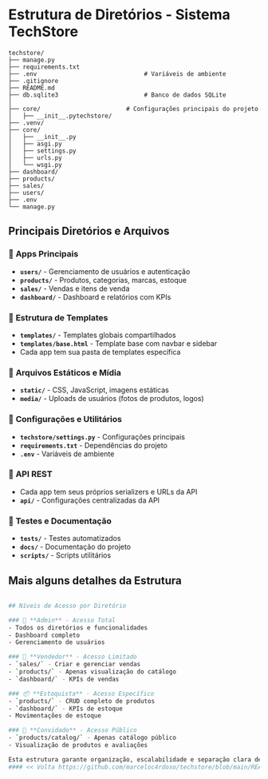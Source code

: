# Estrutura de Diretórios - Sistema TechStore

```
techstore/
├── manage.py
├── requirements.txt
├── .env                              # Variáveis de ambiente
├── .gitignore
├── README.md
├── db.sqlite3                        # Banco de dados SQLite
│
├── core/                        # Configurações principais do projeto
│   ├── __init__.pytechstore/
├── .venv/
├── core/
│   ├── __init__.py
│   ├── asgi.py
│   ├── settings.py
│   ├── urls.py
│   └── wsgi.py
├── dashboard/
├── products/
├── sales/
├── users/
├── .env
└── manage.py
```

## Principais Diretórios e Arquivos

### 📁 **Apps Principais**
- **`users/`** - Gerenciamento de usuários e autenticação
- **`products/`** - Produtos, categorias, marcas, estoque
- **`sales/`** - Vendas e itens de venda
- **`dashboard/`** - Dashboard e relatórios com KPIs

### 📁 **Estrutura de Templates**
- **`templates/`** - Templates globais compartilhados
- **`templates/base.html`** - Template base com navbar e sidebar
- Cada app tem sua pasta de templates específica

### 📁 **Arquivos Estáticos e Mídia**
- **`static/`** - CSS, JavaScript, imagens estáticas
- **`media/`** - Uploads de usuários (fotos de produtos, logos)

### 📁 **Configurações e Utilitários**
- **`techstore/settings.py`** - Configurações principais
- **`requirements.txt`** - Dependências do projeto
- **`.env`** - Variáveis de ambiente

### 📁 **API REST**
- Cada app tem seus próprios serializers e URLs da API
- **`api/`** - Configurações centralizadas da API

### 📁 **Testes e Documentação**
- **`tests/`** - Testes automatizados
- **`docs/`** - Documentação do projeto
- **`scripts/`** - Scripts utilitários

## Mais alguns detalhes da Estrutura

```bash

## Níveis de Acesso por Diretório

### 👑 **Admin** - Acesso Total
- Todos os diretórios e funcionalidades
- Dashboard completo
- Gerenciamento de usuários

### 🛒 **Vendedor** - Acesso Limitado
- `sales/` - Criar e gerenciar vendas
- `products/` - Apenas visualização do catálogo
- `dashboard/` - KPIs de vendas

### 📦 **Estoquista** - Acesso Específico
- `products/` - CRUD completo de produtos
- `dashboard/` - KPIs de estoque
- Movimentações de estoque

### 👤 **Convidado** - Acesso Público
- `products/catalog/` - Apenas catálogo público
- Visualização de produtos e avaliações

Esta estrutura garante organização, escalabilidade e separação clara de responsabilidades entre os diferentes módulos do sistema.
#### << Volta https://github.com/marceloc4rdoso/techstore/blob/main/README.md
